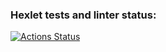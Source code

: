 ### Hexlet tests and linter status:
[![Actions Status](https://github.com/jeanne103/python-project-lvl1/workflows/hexlet-check/badge.svg)](https://github.com/jeanne103/python-project-lvl1/actions)